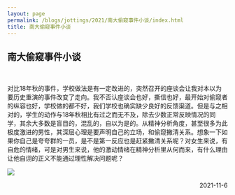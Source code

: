 ```yaml
---
layout: page
permalink: /blogs/jottings/2021/南大偷窥事件小谈/index.html
title: 南大偷窥事件小谈
---
```


## 南大偷窥事件小谈
<br>

对比18年秋的事件，学校做法是有一定改进的，突然召开的座谈会让我对本以为要历史重演的事件改变了走向。我不否认座谈会也好，撕信也好，最开始对偷窥者的纵容也好，学校做的都不好，我们学校也确实缺少良好的反馈渠道。但是与之相对的，学生的动作与18年秋相比有过之而无不及，除去少数正常反映情况的同学，其余大多数是盲目的，混乱的，自以为是的。从精神分析角度，甚至很多为此极度激进的男性，其深层心理是要声明自己的立场，和偷窥撇清关系。想象一下如果你自己是夸夸群的一员，是不是第一反应也是赶紧撇清关系呢？对女生来说，有自危的情绪，可是对男生来说，他的激动情绪在精神分析里从何而来，有什么理由让他自诩的正义不能通过理性解决问题呢？

<img src="https://Peiyuan-Wang.github.io/images/2021.png">

<p align="right">2021-11-6</p>